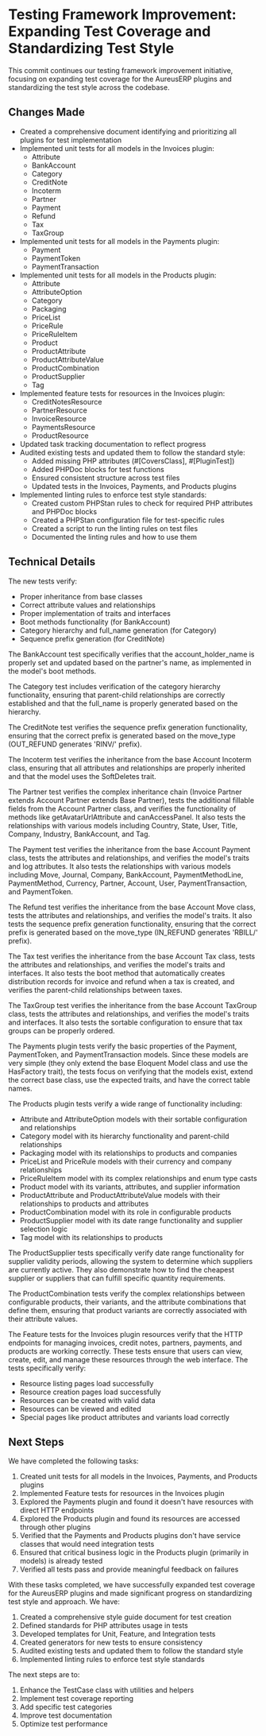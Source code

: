 # Testing Framework Improvement: Expanding Test Coverage and Standardizing Test Style

This commit continues our testing framework improvement initiative, focusing on expanding test coverage for the AureusERP plugins and standardizing the test style across the codebase.

## Changes Made

- Created a comprehensive document identifying and prioritizing all plugins for test implementation
- Implemented unit tests for all models in the Invoices plugin:
  - Attribute
  - BankAccount
  - Category
  - CreditNote
  - Incoterm
  - Partner
  - Payment
  - Refund
  - Tax
  - TaxGroup
- Implemented unit tests for all models in the Payments plugin:
  - Payment
  - PaymentToken
  - PaymentTransaction
- Implemented unit tests for all models in the Products plugin:
  - Attribute
  - AttributeOption
  - Category
  - Packaging
  - PriceList
  - PriceRule
  - PriceRuleItem
  - Product
  - ProductAttribute
  - ProductAttributeValue
  - ProductCombination
  - ProductSupplier
  - Tag
- Implemented feature tests for resources in the Invoices plugin:
  - CreditNotesResource
  - PartnerResource
  - InvoiceResource
  - PaymentsResource
  - ProductResource
- Updated task tracking documentation to reflect progress
- Audited existing tests and updated them to follow the standard style:
  - Added missing PHP attributes (#[CoversClass], #[PluginTest])
  - Added PHPDoc blocks for test functions
  - Ensured consistent structure across test files
  - Updated tests in the Invoices, Payments, and Products plugins
- Implemented linting rules to enforce test style standards:
  - Created custom PHPStan rules to check for required PHP attributes and PHPDoc blocks
  - Created a PHPStan configuration file for test-specific rules
  - Created a script to run the linting rules on test files
  - Documented the linting rules and how to use them

## Technical Details

The new tests verify:
- Proper inheritance from base classes
- Correct attribute values and relationships
- Proper implementation of traits and interfaces
- Boot methods functionality (for BankAccount)
- Category hierarchy and full_name generation (for Category)
- Sequence prefix generation (for CreditNote)

The BankAccount test specifically verifies that the account_holder_name is properly set and updated based on the partner's name, as implemented in the model's boot methods.

The Category test includes verification of the category hierarchy functionality, ensuring that parent-child relationships are correctly established and that the full_name is properly generated based on the hierarchy.

The CreditNote test verifies the sequence prefix generation functionality, ensuring that the correct prefix is generated based on the move_type (OUT_REFUND generates 'RINV/' prefix).

The Incoterm test verifies the inheritance from the base Account Incoterm class, ensuring that all attributes and relationships are properly inherited and that the model uses the SoftDeletes trait.

The Partner test verifies the complex inheritance chain (Invoice Partner extends Account Partner extends Base Partner), tests the additional fillable fields from the Account Partner class, and verifies the functionality of methods like getAvatarUrlAttribute and canAccessPanel. It also tests the relationships with various models including Country, State, User, Title, Company, Industry, BankAccount, and Tag.

The Payment test verifies the inheritance from the base Account Payment class, tests the attributes and relationships, and verifies the model's traits and log attributes. It also tests the relationships with various models including Move, Journal, Company, BankAccount, PaymentMethodLine, PaymentMethod, Currency, Partner, Account, User, PaymentTransaction, and PaymentToken.

The Refund test verifies the inheritance from the base Account Move class, tests the attributes and relationships, and verifies the model's traits. It also tests the sequence prefix generation functionality, ensuring that the correct prefix is generated based on the move_type (IN_REFUND generates 'RBILL/' prefix).

The Tax test verifies the inheritance from the base Account Tax class, tests the attributes and relationships, and verifies the model's traits and interfaces. It also tests the boot method that automatically creates distribution records for invoice and refund when a tax is created, and verifies the parent-child relationships between taxes.

The TaxGroup test verifies the inheritance from the base Account TaxGroup class, tests the attributes and relationships, and verifies the model's traits and interfaces. It also tests the sortable configuration to ensure that tax groups can be properly ordered.

The Payments plugin tests verify the basic properties of the Payment, PaymentToken, and PaymentTransaction models. Since these models are very simple (they only extend the base Eloquent Model class and use the HasFactory trait), the tests focus on verifying that the models exist, extend the correct base class, use the expected traits, and have the correct table names.

The Products plugin tests verify a wide range of functionality including:
- Attribute and AttributeOption models with their sortable configuration and relationships
- Category model with its hierarchy functionality and parent-child relationships
- Packaging model with its relationships to products and companies
- PriceList and PriceRule models with their currency and company relationships
- PriceRuleItem model with its complex relationships and enum type casts
- Product model with its variants, attributes, and supplier information
- ProductAttribute and ProductAttributeValue models with their relationships to products and attributes
- ProductCombination model with its role in configurable products
- ProductSupplier model with its date range functionality and supplier selection logic
- Tag model with its relationships to products

The ProductSupplier tests specifically verify date range functionality for supplier validity periods, allowing the system to determine which suppliers are currently active. They also demonstrate how to find the cheapest supplier or suppliers that can fulfill specific quantity requirements.

The ProductCombination tests verify the complex relationships between configurable products, their variants, and the attribute combinations that define them, ensuring that product variants are correctly associated with their attribute values.

The Feature tests for the Invoices plugin resources verify that the HTTP endpoints for managing invoices, credit notes, partners, payments, and products are working correctly. These tests ensure that users can view, create, edit, and manage these resources through the web interface. The tests specifically verify:
- Resource listing pages load successfully
- Resource creation pages load successfully
- Resources can be created with valid data
- Resources can be viewed and edited
- Special pages like product attributes and variants load correctly

## Next Steps

We have completed the following tasks:
1. Created unit tests for all models in the Invoices, Payments, and Products plugins
2. Implemented Feature tests for resources in the Invoices plugin
3. Explored the Payments plugin and found it doesn't have resources with direct HTTP endpoints
4. Explored the Products plugin and found its resources are accessed through other plugins
5. Verified that the Payments and Products plugins don't have service classes that would need integration tests
6. Ensured that critical business logic in the Products plugin (primarily in models) is already tested
7. Verified all tests pass and provide meaningful feedback on failures

With these tasks completed, we have successfully expanded test coverage for the AureusERP plugins and made significant progress on standardizing test style and approach. We have:
1. Created a comprehensive style guide document for test creation
2. Defined standards for PHP attributes usage in tests
3. Developed templates for Unit, Feature, and Integration tests
4. Created generators for new tests to ensure consistency
5. Audited existing tests and updated them to follow the standard style
6. Implemented linting rules to enforce test style standards

The next steps are to:
1. Enhance the TestCase class with utilities and helpers
2. Implement test coverage reporting
3. Add specific test categories
4. Improve test documentation
5. Optimize test performance

